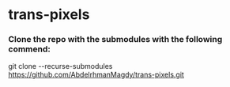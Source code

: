 # trans-pixels

### Clone the repo with the submodules with the following commend:
git clone --recurse-submodules https://github.com/AbdelrhmanMagdy/trans-pixels.git

